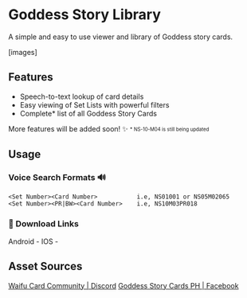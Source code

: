 # Goddess Story Library

A simple and easy to use viewer and library of Goddess story cards.

[images]

## Features

- Speech-to-text lookup of card details
- Easy viewing of Set Lists with powerful filters
- Complete\* list of all Goddess Story Cards

More features will be added soon! ✨
<sub><sup>\* NS-10-M04 is still being updated</sup></sub>

## Usage

### Voice Search Formats 🔊

    <Set Number><Card Number> 			i.e, NS01001 or NS05M02065
    <Set Number><PR|BW><Card Number> 	i.e, NS10M03PR018

### 🔗 Download Links

Android -
IOS -

## Asset Sources

[Waifu Card Community | Discord](https://discord.gg/waifucard)
[Goddess Story Cards PH | Facebook](https://www.facebook.com/groups/768146134112112)
